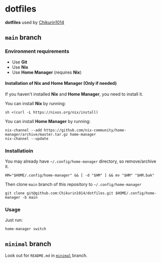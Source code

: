 # dotfiles

**dotfiles** used by [Chikurin1014](https://github.com/Chikurin1014)

## `main` branch

### Environment requirements

- Use **Git**
- Use **Nix**
- Use **Home Manager** (requires **Nix**)

#### Installation of Nix and Home Manager (Only if needed)

If you haven't installed **Nix** and **Home Manager**, you need to install it.

You can install **Nix** by running:

```shell
sh <(curl -L https://nixos.org/nix/install)
```

You can install **Home Manager** by running:

```shell
nix-channel --add https://github.com/nix-community/home-manager/archive/master.tar.gz home-manager
nix-channel --update
```

### Installatioin

You may already have `~/.config/home-manager` directory, so remove/archive it.

```shell
HM="$HOME/.config/home-manager" && [ -d "$HM" ] && mv "$HM" "$HM.bak"
```

Then clone `main` branch of this repository to `~/.config/home-manager`

```shell
git clone git@github.com:Chikurin1014/dotfiles.git $HOME/.config/home-manager -b main
```

### Usage

Just run:

```shell
home-manager switch
```

## `minimal` branch

Look out for `README.md` in [`minimal`](https://github.com/Chikurin1014/dotfiles/tree/minimal) branch.
